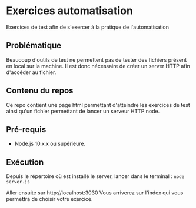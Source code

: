 # Exercices automatisation
Exercices de test afin de s'exercer à la pratique de l'automatisation

## Problématique
Beaucoup d'outils de test ne permettent pas de tester des fichiers présent en local sur la machine. Il est donc nécessaire de créer un server HTTP afin d'accéder au fichier.

## Contenu du repos
Ce repo contient une page html permettant d'atteindre les exercices de test ainsi qu'un fichier permettant de lancer un serveur HTTP node.

## Pré-requis
* Node.js 10.x.x ou supérieure.

## Exécution
Depuis le répertoire où est installé le server, lancer dans le terminal : `node server.js`

Aller ensuite sur http://localhost:3030
Vous arriverez sur l'index qui vous permettra de choisir votre exercice.
